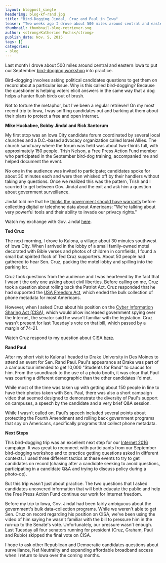 ```yaml
---
layout: blogpost_single
headerimg: blog-kf-rand.jpg
title: "Bird-Dogging Jindal, Cruz and Paul in Iowa"
teaser: "Two weeks ago I drove about 500 miles around central and eastern Iowa to put our September bird-dogging workshop into practice."
thumbnail: thumbnail-blog-retriever.svg
author: <strong>Katherine Fuchs</strong>
publish_date: Nov. 5, 2015
tags: []
categories:
- blog
---
```

Last month I drove about 500 miles around central and eastern Iowa to put our September [bird-dogging workshop](https://internet2016.net/blog/iowa-workshop/) into practice.

Bird-dogging involves asking political candidates questions to get them on record about a particular issue. Why is this called bird-dogging? Because the questioner is helping voters elicit answers in the same way that a dog helps a hunter flush birds out of brush.

Not to torture the metaphor, but I've been a regular retriever! On my most recent trip to Iowa, I was sniffing candidates out and barking at them about their plans to protect a free and open Internet.

**Mike Huckabee, Bobby Jindal and Rick Santorum**

My first stop was an Iowa City candidate forum coordinated by several local churches and a D.C.-based advocacy organization called Israel Allies. The church sanctuary where the forum was held was about two-thirds full, with approximately 150 people. Trish Nelson, a Free Press Action Fund member who participated in the September bird-dog training, accompanied me and helped document the event. 

No one in the audience was invited to participate; candidates spoke for about 30 minutes each and were then whisked off by their handlers without taking any questions. Once we realized this was the pattern, Trish and I scurried to get between Gov. Jindal and the exit and ask him a question about government surveillance.

Jindal told me that he [thinks the government should have warrants](https://www.youtube.com/watch?v=bSPWOaCLw3c) before collecting digital or telephone data about Americans: "We're talking about very powerful tools and their ability to invade our privacy rights."

Watch my exchange with Gov. Jindal [here](https://www.youtube.com/watch?v=bSPWOaCLw3c).

**Ted Cruz**

The next morning, I drove to Kalona, a village about 30 minutes southwest of Iowa City. When I arrived in the lobby of a small family-owned motel decorated with Bible verses and photos of children in cornfields, I found a small but spirited flock of Ted Cruz supporters. About 50 people had gathered to hear Sen. Cruz, packing the motel lobby and spilling into the parking lot.

Cruz took questions from the audience and I was heartened by the fact that I wasn't the only one asking about civil liberties. Before calling on me, Cruz took a question about rolling back the Patriot Act. Cruz responded that he had supported the [USA Freedom Act](http://www.freepress.net/blog/2015/06/03/usa-freedom-act-passed-now-what), which ended the bulk collection of phone metadata for most Americans.

However, when I asked Cruz about his position on the [Cyber Information Sharing Act (CISA)](http://www.freepress.net/blog/2015/07/28/cyber-bill-gives-companies-perfect-cover-gut-your-privacy), which would allow increased government spying over the Internet, the senator said he wasn't familiar with the legislation. Cruz wasn't present for last Tuesday's vote on that bill, which passed by a margin of 74-21.

Watch Cruz respond to my question about CISA [here](https://www.facebook.com/internet2016/videos/1505163873142638/).

**Rand Paul**

After my short visit to Kalona I headed to Drake University in Des Moines to attend an event for Sen. Rand Paul. Paul's appearance at Drake was part of a campus tour intended to get 10,000 "Students for Rand" to caucus for him. From the soundtrack to the use of a photo booth, it was clear that Paul was courting a different demographic than the other candidates I'd met.

While most of the time was taken up with getting about 150 people in line to have their photos taken with Sen. Paul, there was also a short campaign video that seemed designed to demonstrate the diversity of Paul's support on campuses, a speech by the candidate and a very brief Q&A session.

While I wasn't called on, Paul's speech included several points about protecting the Fourth Amendment and rolling back government programs that spy on Americans, specifically programs that collect phone metadata.

**Next Steps**

This bird-dogging trip was an excellent next step for our [Internet 2016](https://internet2016.net/) campaign. It was great to reconnect with participants from our September bird-dogging workshop and to practice getting questions asked in different contexts. I used three different tactics at these events to try to get candidates on record (chasing after a candidate seeking to avoid questions, participating in a candidate Q&A and trying to discuss policy during a photo-op).

But this trip wasn't just about practice. The two questions that I asked candidates uncovered information that will both educate the public and help the Free Press Action Fund continue our work for Internet freedom.

Before my trip to Iowa, Gov. Jindal had been fairly ambiguous about the government's bulk data-collection programs. While we weren't able to get Sen. Cruz on record regarding his position on CISA, we've been using the video of him saying he wasn't familiar with the bill to pressure him in the run-up to the Senate's vote. Unfortunately, our pressure wasn't enough. Last Tuesday all four senators running for president (Cruz, Graham, Paul and Rubio) skipped the final vote on CISA.

I hope to ask other Republican and Democratic candidates questions about surveillance, Net Neutrality and expanding affordable broadband access when I return to Iowa over the coming months.


